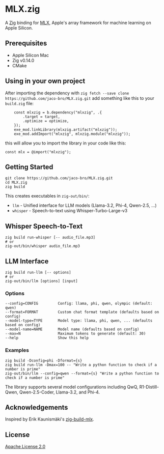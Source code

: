 # MLX.zig

A [Zig](https://ziglang.org/) binding for [MLX](https://github.com/ml-explore/mlx), Apple's array framework for machine learning on Apple Silicon.

## Prerequisites

- Apple Silicon Mac
- Zig v0.14.0
- CMake

## Using in your own project

After importing the dependency with `zig fetch --save clone https://github.com/jaco-bro/MLX.zig.git` add something like this to your `build.zig` file:

```fish
    const mlxzig = b.dependency("mlxzig", .{
        .target = target,
        .optimize = optimize,
    });
    exe_mod.linkLibrary(mlxzig.artifact("mlxzig"));
    exe_mod.addImport("mlxzig", mlxzig.module("mlxzig"));
```

this will allow you to import the library in your code like this:

```zig
const mlx = @import("mlxzig");
```

## Getting Started

```fish
git clone https://github.com/jaco-bro/MLX.zig.git
cd MLX.zig
zig build
```

This creates executables in `zig-out/bin/`:
- `llm` - Unified interface for LLM models (Llama-3.2, Phi-4, Qwen-2.5, ...)
- `whisper` - Speech-to-text using Whisper-Turbo-Large-v3

## Whisper Speech-to-Text

```fish
zig build run-whisper [-- audio_file.mp3]
# or
zig-out/bin/whisper audio_file.mp3
```

## LLM Interface

```fish
zig build run-llm [-- options]
# or
zig-out/bin/llm [options] [input]
```

### Options

```
--config=CONFIG         Config: llama, phi, qwen, olympic (default: qwen)
--format=FORMAT         Custom chat format template (defaults based on config)
--model-type=TYPE       Model type: llama, phi, qwen, ... (defaults based on config)
--model-name=NAME       Model name (defaults based on config)
--max=N                 Maximum tokens to generate (default: 30)
--help                  Show this help
```

### Examples

```fish
zig build -Dconfig=phi -Dformat={s}
zig build run-llm -Dmax=100 -- "Write a python function to check if a number is prime"
zig-out/bin/llm --config=qwen --format={s} "Write a python function to check if a number is prime"
```

The library supports several model configurations including QwQ, R1-Distill-Qwen, Qwen-2.5-Coder, Llama-3.2, and Phi-4.

## Acknowledgements

Inspired by Erik Kaunismäki's [zig-build-mlx](https://github.com/ErikKaum/zig-build-mlx).

## License

[Apache License 2.0](LICENSE)
